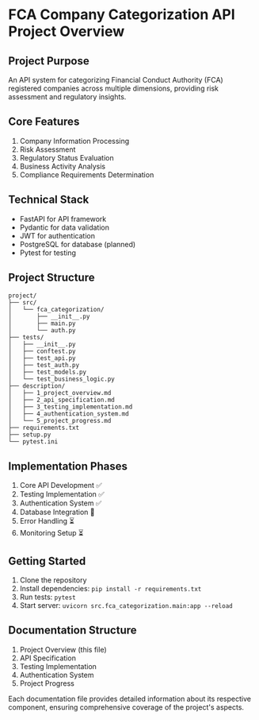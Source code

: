 # FCA Company Categorization API Project Overview

## Project Purpose
An API system for categorizing Financial Conduct Authority (FCA) registered companies across multiple dimensions, providing risk assessment and regulatory insights.

## Core Features
1. Company Information Processing
2. Risk Assessment
3. Regulatory Status Evaluation
4. Business Activity Analysis
5. Compliance Requirements Determination

## Technical Stack
- FastAPI for API framework
- Pydantic for data validation
- JWT for authentication
- PostgreSQL for database (planned)
- Pytest for testing

## Project Structure
```
project/
├── src/
│   └── fca_categorization/
│       ├── __init__.py
│       ├── main.py
│       └── auth.py
├── tests/
│   ├── __init__.py
│   ├── conftest.py
│   ├── test_api.py
│   ├── test_auth.py
│   ├── test_models.py
│   └── test_business_logic.py
├── description/
│   ├── 1_project_overview.md
│   ├── 2_api_specification.md
│   ├── 3_testing_implementation.md
│   ├── 4_authentication_system.md
│   └── 5_project_progress.md
├── requirements.txt
├── setup.py
└── pytest.ini
```

## Implementation Phases
1. Core API Development ✅
2. Testing Implementation ✅
3. Authentication System ✅
4. Database Integration 🔄
5. Error Handling ⏳
6. Monitoring Setup ⏳

## Getting Started
1. Clone the repository
2. Install dependencies: `pip install -r requirements.txt`
3. Run tests: `pytest`
4. Start server: `uvicorn src.fca_categorization.main:app --reload`

## Documentation Structure
1. Project Overview (this file)
2. API Specification
3. Testing Implementation
4. Authentication System
5. Project Progress

Each documentation file provides detailed information about its respective component, ensuring comprehensive coverage of the project's aspects.
